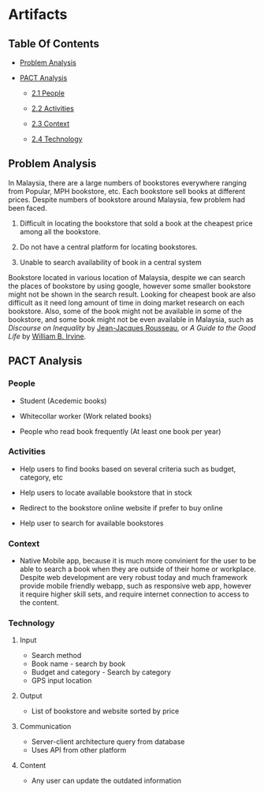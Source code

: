 # Artifacts

## Table Of Contents

- [Problem Analysis](Artifacts.md/#problem-analysis)

- [PACT Analysis](Artifacts.md/#pact-analysis)

  * [2.1 People](Artifacts.md/#people)

  * [2.2 Activities](Artifacts.md/#activities)

  * [2.3 Context](Artifacts.md/#context)

  * [2.4 Technology](Artifacts.md/#technology)

## Problem Analysis

In Malaysia, there are a large numbers of bookstores everywhere ranging from Popular, MPH bookstore, etc. Each bookstore sell books at different prices. Despite numbers of bookstore around Malaysia, few problem had been faced. 

1. Difficult in locating the bookstore that sold a book at the cheapest price among all the bookstore.

1. Do not have a central platform for locating bookstores.

1. Unable to search availability of book in a central system

Bookstore located in various location of Malaysia, despite we can search the places of bookstore by using google, however some smaller bookstore might not be shown in the search result. Looking for cheapest book are also difficult as it need long amount of time in doing market research on each bookstore. Also, some of the book might not be available in some of the bookstore, and some book might not be even available in Malaysia, such as *Discourse on Inequality* by [Jean-Jacques Rousseau](https://en.wikipedia.org/wiki/Jean-Jacques_Rousseau), or *A Guide to the Good Life* by [William B. Irvine](http://www.wright.edu/~william.irvine/). 

## PACT Analysis

### People

- Student (Acedemic books)

- Whitecollar worker (Work related books)

- People who read book frequently (At least one book per year)

### Activities

- Help users to find books based on several criteria such as budget, category, etc

- Help users to locate available bookstore that in stock

- Redirect to the bookstore online website if prefer to buy online

- Help user to search for available bookstores

### Context

- Native Mobile app, because it is much more convinient for the user to be able to search a book when they are outside of their home or workplace. Despite web development are very robust today and much framework provide mobile friendly webapp, such as responsive web app, however it require higher skill sets, and require internet connection to access to the content. 

### Technology

1. Input
    - Search method
    - Book name - search by book
    - Budget and category - Search by category
    - GPS input location

1. Output
    - List of bookstore and website sorted by price

1. Communication
    - Server-client architecture query from database
    - Uses API from other platform

1. Content
    - Any user can update the outdated information